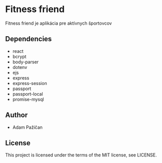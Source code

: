# Fitness friend

Fitness friend je aplikácia pre aktívnych športovcov

## Dependencies

- react
- bcrypt
- body-parser
- dotenv
- ejs
- express
- express-session
- passport
- passport-local
- promise-mysql


## Author 

- Adam Pažičan

## License

This project is licensed under the terms of the MIT license, see LICENSE.